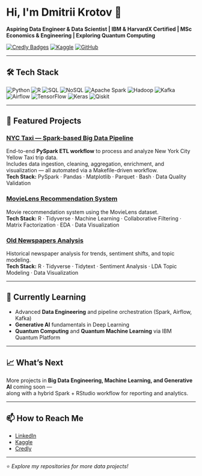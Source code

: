 # Hi, I'm Dmitrii Krotov 👋  
**Aspiring Data Engineer & Data Scientist | IBM & HarvardX Certified | MSc Economics & Engineering | Exploring Quantum Computing**

[![Credly Badges](https://img.shields.io/badge/Credentials-Credly-orange)](https://www.credly.com/users/dmitrii-krotov.69a34586)
[![Kaggle](https://img.shields.io/badge/Kaggle-Profile-blue)](https://www.kaggle.com/dmitriikrotov)
[![GitHub](https://img.shields.io/badge/GitHub-Portfolio-black)](https://github.com/krotov79)

---

## 🛠 Tech Stack
![Python](https://img.shields.io/badge/Python-3776AB?logo=python&logoColor=white)
![R](https://img.shields.io/badge/R-276DC3?logo=r&logoColor=white)
![SQL](https://img.shields.io/badge/SQL-4479A1?logo=mysql&logoColor=white)
![NoSQL](https://img.shields.io/badge/NoSQL-005571?logo=mongodb&logoColor=white)
![Apache Spark](https://img.shields.io/badge/Apache%20Spark-E25A1C?logo=apachespark&logoColor=white)
![Hadoop](https://img.shields.io/badge/Hadoop-66CCFF?logo=apache&logoColor=black)
![Kafka](https://img.shields.io/badge/Apache%20Kafka-231F20?logo=apachekafka&logoColor=white)
![Airflow](https://img.shields.io/badge/Apache%20Airflow-017CEE?logo=apacheairflow&logoColor=white)
![TensorFlow](https://img.shields.io/badge/TensorFlow-FF6F00?logo=tensorflow&logoColor=white)
![Keras](https://img.shields.io/badge/Keras-D00000?logo=keras&logoColor=white)
![Qiskit](https://img.shields.io/badge/Qiskit-6929C4?logo=qiskit&logoColor=white)

---

## 🚀 Featured Projects

### [NYC Taxi — Spark-based Big Data Pipeline](https://github.com/krotov79/01_Spark_ETL)
End-to-end **PySpark ETL workflow** to process and analyze New York City Yellow Taxi trip data.  
Includes data ingestion, cleaning, aggregation, enrichment, and visualization — all automated via a Makefile-driven workflow.  
**Tech Stack:** PySpark · Pandas · Matplotlib · Parquet · Bash · Data Quality Validation

### [MovieLens Recommendation System](https://github.com/krotov79/movielens)
Movie recommendation system using the MovieLens dataset.  
**Tech Stack:** R · Tidyverse · Machine Learning · Collaborative Filtering · Matrix Factorization · EDA · Data Visualization  

### [Old Newspapers Analysis](https://github.com/krotov79/oldnewspapers)
Historical newspaper analysis for trends, sentiment shifts, and topic modeling.  
**Tech Stack:** R · Tidyverse · Tidytext · Sentiment Analysis · LDA Topic Modeling · Data Visualization  

---

## 🌱 Currently Learning
- Advanced **Data Engineering** and pipeline orchestration (Spark, Airflow, Kafka)
- **Generative AI** fundamentals in Deep Learning
- **Quantum Computing** and **Quantum Machine Learning** via IBM Quantum Platform

---

## 📈 What’s Next
More projects in **Big Data Engineering, Machine Learning, and Generative AI** coming soon —  
along with a hybrid Spark + RStudio workflow for reporting and analytics.

---

## 📫 How to Reach Me
- [LinkedIn](https://www.linkedin.com/in/dmitrii-krotov-341b6155/)  
- [Kaggle](https://www.kaggle.com/dmitriikrotov)  
- [Credly](https://www.credly.com/users/dmitrii-krotov.69a34586)  

---

⭐ _Explore my repositories for more data projects!_


